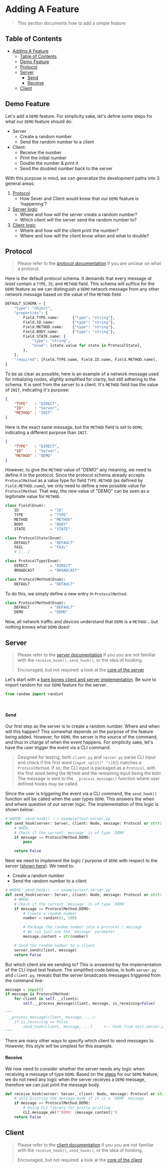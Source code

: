 # Adding A Feature
> This section documents how to add a simple feature

## Table of Contents
- [Adding A Feature](#adding-a-feature)
  - [Table of Contents](#table-of-contents)
  - [Demo Feature](#demo-feature)
  - [Protocol](#protocol)
  - [Server](#server)
      - [Send](#send)
      - [Receive](#receive)
  - [Client](#client)

## Demo Feature
Let's add a `DEMO` feature. For simplicity sake, let's define some steps for what our `DEMO` feature should do:
- Server
  - Create a random number
  - Send the random number to a client
- Client:
  - Receive the number
  - Print the initial number
  - Double the number & print it
  - Send the doubled number back to the server

With this purpose in mind, we can generalize the development paths into 3 general areas:
1. [Protocol](#protocol) 
   - How Sever and Client would know that our `DEMO` feature is 'happening'?
2. [Server logic](#server)
   - Where and how will the server create a random number?
   - Which client will the server send the random number to?
3. [Client logic](#client)
   - Where and how will the client print the number?
   - Where and how will the client know when and what to double?

## Protocol
>Please refer to the [protocol documentation](./codechanges.md#📄-protocol) if you are unclear on what a protocol.

Here is the default protocol schema. It demands that every message *at least* contain a `TYPE`, `ID`, and `METHOD` field. This schema will suffice for the `DEMO` feature as we can distinguish a `DEMO` network message from any other network message based on the value of the `METHOD` field.
```python
DEFAULT_SCHEMA = {
    "type": "object",
    "properties": {
        Field.TYPE.name:      {"type": "string"},
        Field.ID.name:        {"type": "string"},
        Field.METHOD.name:    {"type": "string"},
        Field.BODY.name:      {"type": "string"},
        Field.STATE.name: {
            "type": "string",
            "enum": [state.value for state in ProtocolState],
        },
    },
    "required": [Field.TYPE.name, Field.ID.name, Field.METHOD.name],
}
```
To be as clear as possible, here is an example of a network message used for initializing nodes, slightly simplified for clarity, but still adhering to the schema. It is sent from the server to a client. It's `METHOD` field has the value of `INIT`, indicating it's purpose:
```json
{
	"TYPE"   : "DIRECT",
	"ID"     : "Server",
	"METHOD" : "INIT"
}
```
Here is the exact same message, but the `METHOD` field is set to `DEMO`, indicating a different purpose than `INIT`.
```json
{
	"TYPE"   : "DIRECT",
	"ID"     : "Server",
	"METHOD" : "DEMO"
}
```

However, to give the `METHOD` value of "DEMO" any meaning, we need to define it in the protocol. Since the protocol schema already accepts `ProtocolMethod` as a value type for field `TYPE.METHOD` (as defined by `Field.METHOD.name`), we only need to define a new possible value for `ProtocolMethod`. That way, the new value of "DEMO" can be seen as a legitimate value for `METHOD`. 

```python
class Field(Enum):
    ID              = "ID"
    TYPE            = "TYPE"
    METHOD          = "METHOD"
    BODY            = "BODY"
    STATE           = "STATE"

class ProtocolState(Enum):
    DEFAULT         = "DEFAULT"
    FAIL            = "FAIL"
    # [...]

class ProtocolType(Enum):
    DIRECT          = "DIRECT"
    BROADCAST       = "BROADCAST"

class ProtocolMethod(Enum):
    DEFAULT         = "DEFAULT"
```
To do this, we simply define a new entry in `ProtocolMethod`:
```python
class ProtocolMethod(Enum):
    DEFAULT         = "DEFAULT"
    DEMO            = "DEMO"
```
Now, all network traffic and devices understand that `DEMO` is a `METHOD`... but nothing knows what `DEMO` does!

## Server
>Please refer to the [server documentation](./codechanges.md#📄-test-server) if you you are not familiar with the `receive_hook()`, `send_hook()`, or the idea of hooking.
>
> Encouraged, but not required: a look at the [core of the server](./codechanges.md#📄-server)

Let's start with a [bare bones client and server implementation](./codechanges.md#project-bare-minimum). Be sure to import random for our `DEMO` feature for the server.
```python
from random import randint
```
<br>

#### Send
Our first step as the server is to create a random number. Where and when will this happen? This somewhat depends on the purpose of the feature being added. However, for `DEMO`, the server is the source of the command, and thus in charge of when the event happens. For simplicity sake, let's have the user trigger the event via a CLI command. 
> Designed for testing, both `client.py` and `server.py` parse CLI input and check if the first word (`input.split(" ")[0]`) matches a `ProtocolMethod`. If so, the CLI input is packaged as a `Protocol`, with the first word being the `METHOD` and the remaining input being the `BODY`. The message is sent to the `__process_message()` function where user defined hooks may be called.

Since the user is triggering the event via a CLI command, the `send_hook()` function will be called when the user types `DEMO`. This answers the when and where question of our server logic. The implementation of this logic is shown below:
```python
# WHERE: send_hook() --> example/test-server.py
def send_hook(server: Server, client: Node, message: Protocol or str):
    # WHEN: 
    # Check if the current `message` is of type `DEMO`
    if message == ProtocolMethod.DEMO:
        pass

    return False
```
Next we need to implement the logic / purpose of `DEMO` with respect to the server ([shown here](#demo-feature)). We need to:
- Create a random number
- Send the random number to a client
```python
# WHERE: send_hook() --> example/test-server.py
def send_hook(server: Server, client: Node, message: Protocol or str):
    # WHEN: 
    # Check if the current `message` is of type `DEMO`
    if message == ProtocolMethod.DEMO:
        # Create a random number
        number = randint(1, 100)

        # Package the random number into a protocol / message
        # We can just use the `message` parameter
        message.content = str(number)

    # Send the random number to a client
    server.send(client, message)
    return False
```
But which client are we sending to? This is answered by the implementation of the CLI input test feature. The simplified code below, in both `server.py` and `client.py`, reveals that the server broadcasts messages triggered from the command line:
```python
message = input()
if message is ProtocolMethod:
    for client in self.__clients:
        self.__process_message(client, message, is_receiving=False)

""" 
 __process_message(client, message, ...):
    if is_receiving == False
        send_hook(client, message, ...)     <-- hook from test-server.py
"""
```
There are many other ways to specify which client to send messages to. However, this style will be simplest for this example. 

#### Receive
We now need to consider whether the server needs any logic when receiving a message of type `DEMO`. Based on the [steps](#demo-feature) for our `DEMO` feature, we do not need any logic when the server receives a `DEMO` message, therefore we can just print the message body.
```python
def receive_hook(server: Server, client: Node, message: Protocol or str):
    # only printing the message body if it is a `DEMO` message
    if message == ProtocolMethod.DEMO:
        # Using CLI library for pretty printing
        CLI.message_ok(f"DEMO: {message.content}")
    return False
```



## Client
>Please refer to the [client documentation](./codechanges.md#📄-test-client) if you you are not familiar with the `receive_hook()`, `send_hook()`, or the idea of hooking.
>
> Encouraged, but not required: a look at the [core of the client](./codechanges.md#📄-client)